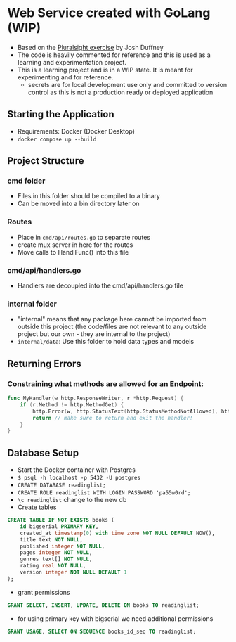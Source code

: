 # Web Service created with GoLang (WIP)

- Based on the [Pluralsight exercise](https://app.pluralsight.com/library/courses/go-building-web-services-applications/table-of-contents) by Josh Duffney
- The code is heavily commented for reference and this is used as a learning and experimentation project.
- This is a learning project and is in a WIP state. It is meant for experimenting and for reference.
  - secrets are for local development use only and committed to version control as this is not a production ready or deployed application

## Starting the Application

- Requirements: Docker (Docker Desktop)
- `docker compose up --build`

## Project Structure

### cmd folder

- Files in this folder should be compiled to a binary
- Can be moved into a bin directory later on

### Routes

- Place in `cmd/api/routes.go` to separate routes
- create mux server in here for the routes
- Move calls to HandlFunc() into this file

### cmd/api/handlers.go

- Handlers are decoupled into the cmd/api/handlers.go file

### internal folder

- "internal" means that any package here cannot be imported from outside this project (the code/files are not relevant to any outside project but our own - they are internal to the project)
- `internal/data`: Use this folder to hold data types and models

## Returning Errors

### Constraining what methods are allowed for an Endpoint:

```go
func MyHandler(w http.ResponseWriter, r *http.Request) {
    if (r.Method != http.MethodGet) {
        http.Error(w, http.StatusText(http.StatusMethodNotAllowed), http.StatusMethodNotAllowed)
        return // make sure to return and exit the handler!
    }
}
```

## Database Setup

- Start the Docker container with Postgres
- `$ psql -h localhost -p 5432 -U postgres`
- `CREATE DATABASE readinglist;`
- `CREATE ROLE readinglist WITH LOGIN PASSWORD 'pa55w0rd';`
- `\c readinglist` change to the new db
- Create tables

```sql
CREATE TABLE IF NOT EXISTS books (
    id bigserial PRIMARY KEY,
    created_at timestamp(0) with time zone NOT NULL DEFAULT NOW(),
    title text NOT NULL,
    published integer NOT NULL,
    pages integer NOT NULL,
    genres text[] NOT NULL,
    rating real NOT NULL,
    version integer NOT NULL DEFAULT 1
);
```

- grant permissions

```sql
GRANT SELECT, INSERT, UPDATE, DELETE ON books TO readinglist;
```

- for using primary key with bigserial we need additional permissions

```sql
GRANT USAGE, SELECT ON SEQUENCE books_id_seq TO readinglist;
```
